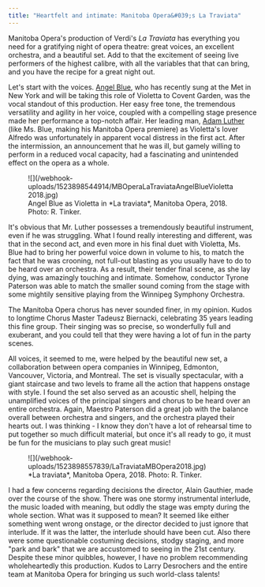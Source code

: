 ```yaml
---
title: "Heartfelt and intimate: Manitoba Opera&#039;s La Traviata"
---
```


Manitoba Opera's production of Verdi's *La Traviata* has everything you need for a gratifying night of opera theatre: great voices, an excellent orchestra, and a beautiful set. Add to that the excitement of seeing live performers of the highest calibre, with all the variables that that can bring, and you have the recipe for a great night out.

Let's start with the voices. [Angel Blue](/talking-with-singers-angel-blue/), who has recently sung at the Met in New York and will be taking this role of Violetta to Covent Garden, was the vocal standout of this production. Her easy free tone, the tremendous versatility and agility in her voice, coupled with a compelling stage presence made her performance a top-notch affair. Her leading man, [Adam Luther](/scene/people/adam-luther/) (like Ms. Blue, making his Manitoba Opera premiere) as Violetta's lover Alfredo was unfortunately in apparent vocal distress in the first act. After the intermission, an announcement that he was ill, but gamely willing to perform in a reduced vocal capacity, had a fascinating and unintended effect on the opera as a whole. 

<figure data-type="image">
![](/webhook-uploads/1523898544914/MBOperaLaTraviataAngelBlueVioletta2018.jpg)
<figcaption>Angel Blue as Violetta in *La traviata*, Manitoba Opera, 2018. Photo: R. Tinker.</figcaption>
</figure>

It's obvious that Mr. Luther possesses a tremendously beautiful instrument, even if he was struggling. What I found really interesting and different, was that in the second act, and even more in his final duet with Violetta, Ms. Blue had to bring her powerful voice down in volume to his, to match the fact that he was crooning, not full-out blasting as you usually have to do to be heard over an orchestra. As a result, their tender final scene, as she lay dying, was amazingly touching and intimate. Somehow, conductor Tyrone Paterson was able to match the smaller sound coming from the stage with some mightily sensitive playing from the Winnipeg Symphony Orchestra. 

The Manitoba Opera chorus has never sounded finer, in my opinion. Kudos to longtime Chorus Master Tadeusz Biernacki, celebrating 35 years leading this fine group. Their singing was so precise, so wonderfully full and exuberant, and you could tell that they were having a lot of fun in the party scenes.

All voices, it seemed to me, were helped by the beautiful new set, a collaboration between opera companies in Winnipeg, Edmonton, Vancouver, Victoria, and Montreal. The set is visually spectacular, with a giant staircase and two levels to frame all the action that happens onstage with style. I found the set also served as an acoustic shell, helping the unamplified voices of the principal singers and chorus to be heard over an entire orchestra. Again, Maestro Paterson did a great job with the balance overall between orchestra and singers, and the orchestra played their hearts out. I was thinking - I know they don't have a lot of rehearsal time to put together so much difficult material, but once it's all ready to go, it must be fun for the musicians to play such great music!

<figure data-type="image">
![](/webhook-uploads/1523898557839/LaTraviataMBOpera2018.jpg)
<figcaption>*La traviata*, Manitoba Opera, 2018. Photo: R. Tinker.</figcaption>
</figure>

I had a few concerns regarding decisions the director, Alain Gauthier, made over the course of the show. There was one stormy instrumental interlude, the music loaded with meaning, but oddly the stage was empty during the whole section. What was it supposed to mean? It seemed like either something went wrong onstage, or the director decided to just ignore that interlude. If it was the latter, the interlude should have been cut. Also there were some questionable costuming decisions, stodgy staging, and more "park and bark" that we are accustomed to seeing in the 21st century. Despite these minor quibbles, however, I have no problem recommending wholeheartedly this production. Kudos to Larry Desrochers and the entire team at Manitoba Opera for bringing us such world-class talents!


